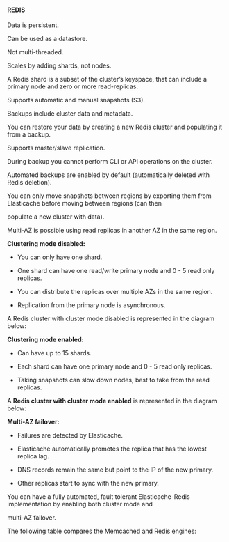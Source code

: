 #### REDIS

Data is persistent.

Can be used as a datastore.

Not multi-threaded.

Scales by adding shards, not nodes.

A Redis shard is a subset of the cluster’s keyspace, that can include a primary
node and zero or more read-replicas.

Supports automatic and manual snapshots (S3).

Backups include cluster data and metadata.

You can restore your data by creating a new Redis cluster and populating it from
a backup.

Supports master/slave replication.

During backup you cannot perform CLI or API operations on the cluster.

Automated backups are enabled by default (automatically deleted with Redis
deletion).

You can only move snapshots between regions by exporting them from Elasticache
before moving between regions (can then

populate a new cluster with data).

Multi-AZ is possible using read replicas in another AZ in the same region.

**Clustering mode disabled:**

- You can only have one shard.

- One shard can have one read/write primary node and 0 - 5 read only replicas.

- You can distribute the replicas over multiple AZs in the same region.

- Replication from the primary node is asynchronous.

A Redis cluster with cluster mode disabled is represented in the diagram below:

**Clustering mode enabled:**

- Can have up to 15 shards.

- Each shard can have one primary node and 0 - 5 read only replicas.

- Taking snapshots can slow down nodes, best to take from the read replicas.

A **Redis cluster with cluster mode enabled** is represented in the diagram
below:

**Multi-AZ failover:**

- Failures are detected by Elasticache.

- Elasticache automatically promotes the replica that has the lowest replica
  lag.

- DNS records remain the same but point to the IP of the new primary.

- Other replicas start to sync with the new primary.

You can have a fully automated, fault tolerant Elasticache-Redis implementation
by enabling both cluster mode and

multi-AZ failover.

The following table compares the Memcached and Redis engines:

